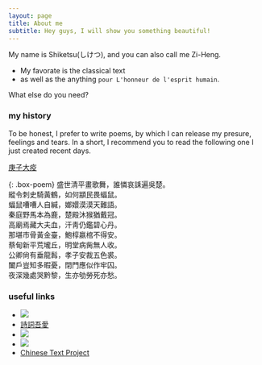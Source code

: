 ```yaml
---
layout: page
title: About me
subtitle: Hey guys, I will show you something beautiful!
---
```


My name is Shiketsu(しけつ), and you can also call me Zi-Heng.

- My favorate is the classical text 
- as well as the anything `pour L'honneur de l'esprit humain`.

What else do you need?

### my history

To be honest, I prefer to write poems, by which I can release my presure, feelings and tears. In a short, I recommend you to read the following one I just created recent days.

[庚子大疫](https://www.52shici.com/works.php?mem_id=118459&works_id=2172845) 

{: .box-poem}
盛世清平畫歌舞，誰憐哀誄遍吳楚。<br>
縱令刺史騎黃鶴，如何顓民畏蝠鼠。<br>
蝠鼠嘈嘈人自緘，嫏嬛漠漠天難語。<br>
秦庭野馬本為鹿，楚殿沐猴猶戴冠。<br>
高廟焉藏大夫血，汗靑仍鑑碧心丹。<br>
那堪市骨黃金臺，鮑椁嬴棺不得安。<br>
蔡甸新平荒壠丘，明堂病胔無人收。<br>
公卿尙有垂龍髥，孝子安裁五色裘。<br>
闔戶豈知多暇憂，閉門應似作牢囚。<br>
夜深幾處哭黔黎，生亦劬勞死亦愁。

### useful links
- [![](https://sou-yun.cn/images/publish.png)](https://sou-yun.cn/)
- [詩詞吾愛](http://52shici.com/index.php)
- [![](https://www.zdic.net/images/home_logo.png)](https://www.zdic.net/)
- [![](https://ytenx.org/static/img/brand.gif)](https://ytenx.org/)
- [Chinese Text Project](https://ctext.org/)